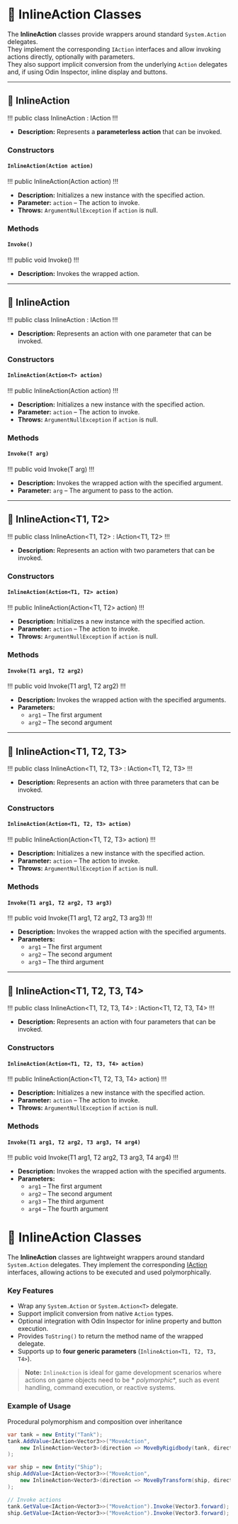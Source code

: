 # 🧩 InlineAction Classes

The **InlineAction** classes provide wrappers around standard `System.Action` delegates.  
They implement the corresponding `IAction` interfaces and allow invoking actions directly, optionally with parameters.  
They also support implicit conversion from the underlying `Action` delegates and, if using Odin Inspector, inline display and buttons.

---

## 🧩 InlineAction
!!!
public class InlineAction : IAction
!!!
- **Description:** Represents a **parameterless action** that can be invoked.

### Constructors

#### `InlineAction(Action action)`
!!!
public InlineAction(Action action)
!!!
- **Description:** Initializes a new instance with the specified action.
- **Parameter:** `action` – The action to invoke.
- **Throws:** `ArgumentNullException` if `action` is null.

### Methods

#### `Invoke()`
!!!
public void Invoke()
!!!
- **Description:** Invokes the wrapped action.

---

## 🧩 InlineAction<T>
!!!
public class InlineAction<T> : IAction<T>
!!!
- **Description:** Represents an action with one parameter that can be invoked.

### Constructors

#### `InlineAction(Action<T> action)`
!!!
public InlineAction(Action<T> action)
!!!
- **Description:** Initializes a new instance with the specified action.
- **Parameter:** `action` – The action to invoke.
- **Throws:** `ArgumentNullException` if `action` is null.

### Methods

#### `Invoke(T arg)`
!!!
public void Invoke(T arg)
!!!
- **Description:** Invokes the wrapped action with the specified argument.
- **Parameter:** `arg` – The argument to pass to the action.

---

## 🧩 InlineAction<T1, T2>
!!!
public class InlineAction<T1, T2> : IAction<T1, T2>
!!!
- **Description:** Represents an action with two parameters that can be invoked.

### Constructors

#### `InlineAction(Action<T1, T2> action)`
!!!
public InlineAction(Action<T1, T2> action)
!!!
- **Description:** Initializes a new instance with the specified action.
- **Parameter:** `action` – The action to invoke.
- **Throws:** `ArgumentNullException` if `action` is null.

### Methods

#### `Invoke(T1 arg1, T2 arg2)`
!!!
public void Invoke(T1 arg1, T2 arg2)
!!!
- **Description:** Invokes the wrapped action with the specified arguments.
- **Parameters:**
    - `arg1` – The first argument
    - `arg2` – The second argument

---

## 🧩 InlineAction<T1, T2, T3>
!!!
public class InlineAction<T1, T2, T3> : IAction<T1, T2, T3>
!!!
- **Description:** Represents an action with three parameters that can be invoked.

### Constructors

#### `InlineAction(Action<T1, T2, T3> action)`
!!!
public InlineAction(Action<T1, T2, T3> action)
!!!
- **Description:** Initializes a new instance with the specified action.
- **Parameter:** `action` – The action to invoke.
- **Throws:** `ArgumentNullException` if `action` is null.

### Methods

#### `Invoke(T1 arg1, T2 arg2, T3 arg3)`
!!!
public void Invoke(T1 arg1, T2 arg2, T3 arg3)
!!!
- **Description:** Invokes the wrapped action with the specified arguments.
- **Parameters:**
    - `arg1` – The first argument
    - `arg2` – The second argument
    - `arg3` – The third argument

---

## 🧩 InlineAction<T1, T2, T3, T4>
!!!
public class InlineAction<T1, T2, T3, T4> : IAction<T1, T2, T3, T4>
!!!
- **Description:** Represents an action with four parameters that can be invoked.

### Constructors

#### `InlineAction(Action<T1, T2, T3, T4> action)`
!!!
public InlineAction(Action<T1, T2, T3, T4> action)
!!!
- **Description:** Initializes a new instance with the specified action.
- **Parameter:** `action` – The action to invoke.
- **Throws:** `ArgumentNullException` if `action` is null.

### Methods

#### `Invoke(T1 arg1, T2 arg2, T3 arg3, T4 arg4)`
!!!
public void Invoke(T1 arg1, T2 arg2, T3 arg3, T4 arg4)
!!!
- **Description:** Invokes the wrapped action with the specified arguments.
- **Parameters:**
    - `arg1` – The first argument
    - `arg2` – The second argument
    - `arg3` – The third argument
    - `arg4` – The fourth argument































# 🧩 InlineAction Classes

The **InlineAction** classes are lightweight wrappers around standard `System.Action` delegates. They implement the corresponding [IAction](IAction.md) interfaces, allowing actions to be executed and used polymorphically.




























### Key Features

- Wrap any `System.Action` or `System.Action<T>` delegate.
- Support implicit conversion from native `Action` types.
- Optional integration with Odin Inspector for inline property and button execution.
- Provides `ToString()` to return the method name of the wrapped delegate.
- Supports up to **four generic parameters** (`InlineAction<T1, T2, T3, T4>`).

> **Note:** `InlineAction` is ideal for game development scenarios where actions on game objects need to be *
*polymorphic**, such as event handling, command execution, or reactive systems.

### Example of Usage
Procedural polymorphism and composition over inheritance
```csharp
var tank = new Entity("Tank");
tank.AddValue<IAction<Vector3>>("MoveAction",
    new InlineAction<Vector3>(direction => MoveByRigidbody(tank, direction))
);

var ship = new Entity("Ship");
ship.AddValue<IAction<Vector3>>("MoveAction",
    new InlineAction<Vector3>(direction => MoveByTransform(ship, direction))
);

// Invoke actions
tank.GetValue<IAction<Vector3>>("MoveAction").Invoke(Vector3.forward); // Moves by Rigidbody
ship.GetValue<IAction<Vector3>>("MoveAction").Invoke(Vector3.forward); // Moves by Transform
```
